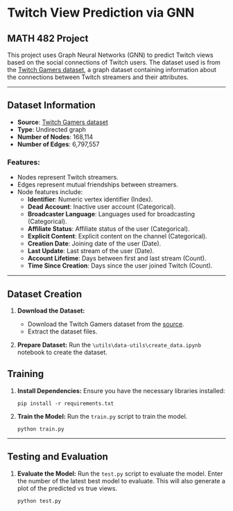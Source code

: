 # Twitch View Prediction via GNN

## MATH 482 Project

This project uses Graph Neural Networks (GNN) to predict Twitch views based on the social connections of Twitch users. The dataset used is from the [Twitch Gamers dataset](https://snap.stanford.edu/data/twitch_gamers.html), a graph dataset containing information about the connections between Twitch streamers and their attributes.

---

## Dataset Information

- **Source**: [Twitch Gamers dataset](https://snap.stanford.edu/data/twitch_gamers.html)
- **Type**: Undirected graph
- **Number of Nodes**: 168,114
- **Number of Edges**: 6,797,557

### Features:
- Nodes represent Twitch streamers.
- Edges represent mutual friendships between streamers.
- Node features include:
    - **Identifier**: Numeric vertex identifier (Index).
    - **Dead Account**: Inactive user account (Categorical).
    - **Broadcaster Language**: Languages used for broadcasting (Categorical). 
    - **Affiliate Status**: Affiliate status of the user (Categorical).
    - **Explicit Content**: Explicit content on the channel (Categorical).
    - **Creation Date**: Joining date of the user (Date).
    - **Last Update**: Last stream of the user (Date).
    - **Account Lifetime**: Days between first and last stream (Count).
    - **Time Since Creation**: Days since the user joined Twitch (Count).


---

## Dataset Creation

1. **Download the Dataset:**
   - Download the Twitch Gamers dataset from the [source](https://snap.stanford.edu/data/twitch_gamers.html).
   - Extract the dataset files.


3. **Prepare Dataset:**
   Run the `\utils\data-utils\create_data.ipynb` notebook to create the dataset.


## Training

1. **Install Dependencies:**
   Ensure you have the necessary libraries installed:
   ```
   pip install -r requirements.txt
   ```

2. **Train the Model:**
   Run the `train.py` script to train the model.
   ```
   python train.py
   ```

---

## Testing and Evaluation

1. **Evaluate the Model:**
   Run the `test.py` script to evaluate the model. Enter the number of the latest best model to evaluate. This will also generate a plot of the predicted vs true views. 

   ```
   python test.py
   ```


